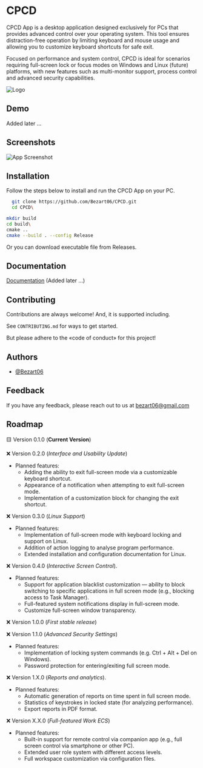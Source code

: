 
# CPCD
CPCD App is a desktop application designed exclusively for PCs that provides advanced control over your operating system. This tool ensures distraction-free operation by limiting keyboard and mouse usage and allowing you to customize keyboard shortcuts for safe exit.

Focused on performance and system control, CPCD is ideal for scenarios requiring full-screen lock or focus modes on Windows and Linux (future) platforms, with new features such as multi-monitor support, process control and advanced security capabilities.

![Logo](https://dev-to-uploads.s3.amazonaws.com/uploads/articles/th5xamgrr6se0x5ro4g6.png)


## Demo

Added later ...


## Screenshots

![App Screenshot](https://via.placeholder.com/468x300?text=App+Screenshot+Here)


## Installation

Follow the steps below to install and run the CPCD App on your PC.

```bash
  git clone https://github.com/Bezart06/CPCD.git
  cd CPCD\
```
```bash
mkdir build
cd build\
cmake ..
cmake --build . --config Release
```
Or you can download executable file from Releases.
    
## Documentation

[Documentation](https://linktodocumentation) (Added later ...)


## Contributing

Contributions are always welcome! And, it is supported including.

See `CONTRIBUTING.md` for ways to get started.

But please adhere to the «code of conduct» for this project!


## Authors

- [@Bezart06](https://www.github.com/bezart06)


## Feedback

If you have any feedback, please reach out to us at bezart06@gmail.com


## Roadmap

🟨 Version 0.1.0 (**Current Version**)

❌ Version 0.2.0 (*Interface and Usability Update*)
- Planned features:
    - Adding the ability to exit full-screen mode via a customizable keyboard shortcut.
    - Appearance of a notification when attempting to exit full-screen mode.
    - Implementation of a customization block for changing the exit shortcut.

❌ Version 0.3.0 (*Linux Support*)
- Planned features:
    - Implementation of full-screen mode with keyboard locking and support on Linux.
    - Addition of action logging to analyse program performance.   
    - Extended installation and configuration documentation for Linux.

❌ Version 0.4.0 (*Interactive Screen Control*).
- Planned features:
    - Support for application blacklist customization — ability to block switching to specific applications in full screen mode (e.g., blocking access to Task Manager).
    - Full-featured system notifications display in full-screen mode.
    - Customize full-screen window transparency.

❌ Version 1.0.0 (*First stable release*)

❌ Version 1.1.0 (*Advanced Security Settings*)
- Planned features:
    - Implementation of locking system commands (e.g. Ctrl + Alt + Del on Windows).
    - Password protection for entering/exiting full screen mode.

❌ Version 1.X.0 (*Reports and analytics*).
- Planned features:
    - Automatic generation of reports on time spent in full screen mode.
    - Statistics of keystrokes in locked state (for analyzing performance).
    - Export reports in PDF format.

❌ Version X.X.0 (*Full-featured Work ECS*)
- Planned features:
    - Built-in support for remote control via companion app (e.g., full screen control via smartphone or other PC).
    - Extended user role system with different access levels.
    - Full workspace customization via configuration files.


